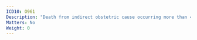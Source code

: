 ```yaml
---
ICD10: O961
Description: "Death from indirect obstetric cause occurring more than 42 days but less than one year after delivery"
Matters: No
Weight: 0
---
```


